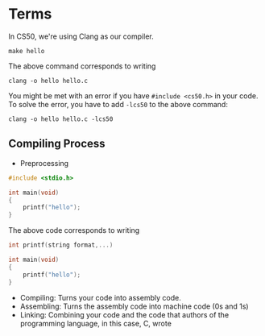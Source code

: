 # Terms
In CS50, we're using Clang as our compiler.
```
make hello
```
The above command corresponds to writing
```
clang -o hello hello.c
```
You might be met with an error if you have `#include <cs50.h>` in your code. To solve the error, you have to add `-lcs50` to the above command:
```
clang -o hello hello.c -lcs50
```

## Compiling Process
- Preprocessing
```c
#include <stdio.h>

int main(void)
{
	printf("hello");
}
```
The above code corresponds to writing
```c
int printf(string format,...)

int main(void)
{
	printf("hello");
}
```
- Compiling: Turns your code into assembly code.
- Assembling: Turns the assembly code into machine code (0s and 1s)
- Linking: Combining your code and the code that authors of the programming language, in this case, C, wrote
